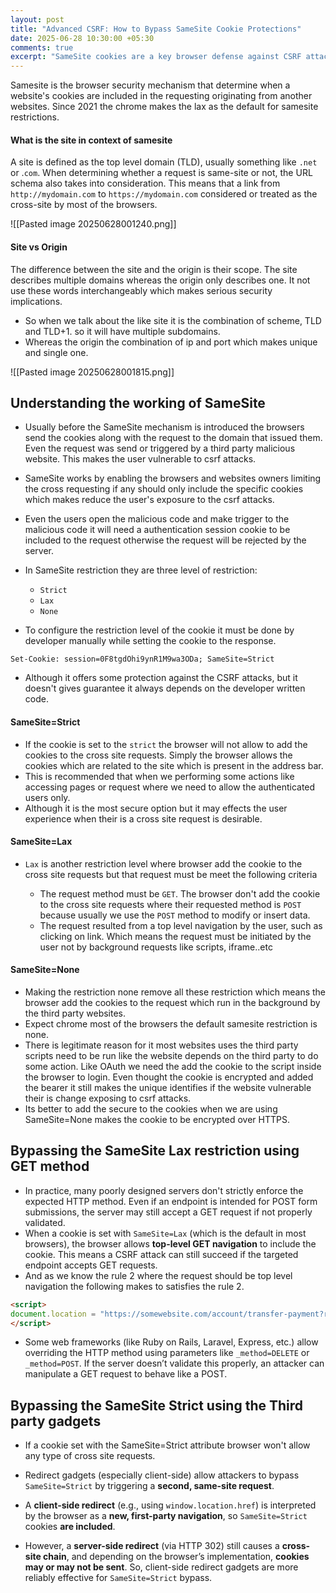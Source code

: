 ```yaml
---
layout: post
title: "Advanced CSRF: How to Bypass SameSite Cookie Protections"
date: 2025-06-28 10:30:00 +05:30
comments: true
excerpt: "SameSite cookies are a key browser defense against CSRF attacks, but they’re not foolproof. This post dives into how attackers can bypass SameSite restrictions using real-world techniques and browser behaviors."
---
```


Samesite is the browser security mechanism that determine when a website's cookies are  included in the requesting originating from another websites. Since 2021 the chrome makes the lax as the default for samesite restrictions.

#### What is the site in context of samesite

A site is defined as the top level domain (TLD), usually something like `.net` or .`com`. When determining whether a request is same-site or not, the URL schema also takes into consideration. This means that a link from `http://mydomain.com` to `https://mydomain.com` considered or treated as the cross-site by most of the browsers.

![[Pasted image 20250628001240.png]]

#### Site vs Origin

The difference between the site and the origin is their scope. The site describes multiple domains whereas the origin only describes one. It not use these words interchangeably which makes serious security implications.

- So when we talk about the like site it is the combination of scheme, TLD and TLD+1. so it will have multiple subdomains.
- Whereas the origin the combination of ip and port which makes unique and single one.

![[Pasted image 20250628001815.png]]

## Understanding the working of SameSite

- Usually before the SameSite mechanism is introduced the browsers send the cookies along with the request to the domain that issued them. Even the request was send or triggered by a third party malicious website. This makes the user vulnerable to csrf attacks. 
- SameSite works by enabling the browsers and websites owners limiting  the cross requesting if any should only include the specific cookies which makes reduce the user's exposure to the csrf attacks.
- Even the users open the malicious code and make trigger to the malicious code it will need a authentication session cookie to be included to the request otherwise the request will be rejected by the server.
- In SameSite restriction they are three level of restriction:

	- `Strict`
	- `Lax`
	- `None`

- To configure the restriction level of the cookie it must be done by developer manually while setting the cookie to the response. 

```
Set-Cookie: session=0F8tgdOhi9ynR1M9wa3ODa; SameSite=Strict
```

- Although it offers some protection against the CSRF attacks, but it doesn't gives guarantee it always depends on the developer written code.

#### SameSite=Strict

- If the cookie is set to the `strict` the browser will not allow to add the cookies to the cross site requests. Simply the browser allows the cookies which are related to the site which is present in the address bar.
- This is recommended that when we performing some actions like accessing pages or request where we need to allow the authenticated users only.
- Although it is the most secure option but it may effects the user experience when their is a cross site request is desirable.
#### SameSite=Lax

- `Lax` is another restriction level where browser add the cookie to the cross site requests but that request must be meet the following criteria 

	- The request method must be `GET`. The browser don't add the cookie to the cross site requests where their requested method is `POST` because usually we use the `POST` method to modify or insert data.
	- The request resulted from a top level navigation by the user, such as clicking on link. Which means the request must be initiated by the user not by background requests like scripts, iframe..etc

#### SameSite=None

- Making the restriction none remove all these restriction which means the browser add the cookies to the request which run in the background by the third party websites. 
- Expect chrome most of the browsers the default samesite restriction is none. 
- There is legitimate reason for it most websites uses the third party scripts need to be run like the website depends on the third party to do some action. Like OAuth we need the add the cookie to the script inside the browser to login. Even thought the cookie is encrypted and added the bearer it still makes the unique identifies if the website vulnerable their is change exposing to csrf attacks. 
- Its better to add the secure to the cookies when we are using SameSite=None makes the cookie to be encrypted over HTTPS.

## Bypassing the SameSite Lax restriction using GET method

- In practice, many poorly designed servers don't strictly enforce the expected HTTP method. Even if an endpoint is intended for POST form submissions, the server may still accept a GET request if not properly validated.
- When a cookie is set with `SameSite=Lax` (which is the default in most browsers), the browser allows **top-level GET navigation** to include the cookie. This means a CSRF attack can still succeed if the targeted endpoint accepts GET requests.
- And as we know the rule 2 where the request should be top level navigation the following makes to satisfies the rule 2.

``` HTML
<script>
document.location = "https://somewebsite.com/account/transfer-payment?recipient=hacker&amount=1000000"
</script>
```

-  Some web frameworks (like Ruby on Rails, Laravel, Express, etc.) allow overriding the HTTP method using parameters like `_method=DELETE` or `_method=POST`. If the server doesn’t validate this properly, an attacker can manipulate a GET request to behave like a POST.

## Bypassing the SameSite Strict using the Third party gadgets

- If a cookie set with the SameSite=Strict attribute browser won't allow any type of cross site requests. 
- Redirect gadgets (especially client-side) allow attackers to bypass `SameSite=Strict` by triggering a **second, same-site request**.

- A **client-side redirect** (e.g., using `window.location.href`) is interpreted by the browser as a **new, first-party navigation**, so `SameSite=Strict` cookies **are included**.

- However, a **server-side redirect** (via HTTP 302) still causes a **cross-site chain**, and depending on the browser’s implementation, **cookies may or may not be sent**. So, client-side redirect gadgets are more reliably effective for `SameSite=Strict` bypass.